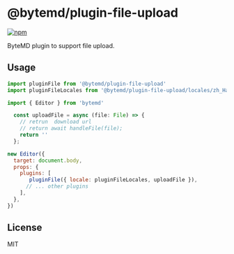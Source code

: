 # @bytemd/plugin-file-upload

[![npm](https://img.shields.io/npm/v/@bytemd/plugin-file-upload.svg)](https://npm.im/@bytemd/plugin-file-upload)

ByteMD plugin to support file upload.

## Usage

```js
import pluginFile from '@bytemd/plugin-file-upload'
import pluginFileLocales from '@bytemd/plugin-file-upload/locales/zh_Hans.json';

import { Editor } from 'bytemd'

  const uploadFile = async (file: File) => {
    // retrun  download url  
    // return await handleFile(file); 
    return ''
  };

new Editor({
  target: document.body,
  props: {
    plugins: [
       pluginFile({ locale: pluginFileLocales, uploadFile }),
      // ... other plugins
    ],
  },
})
```

## License

MIT
